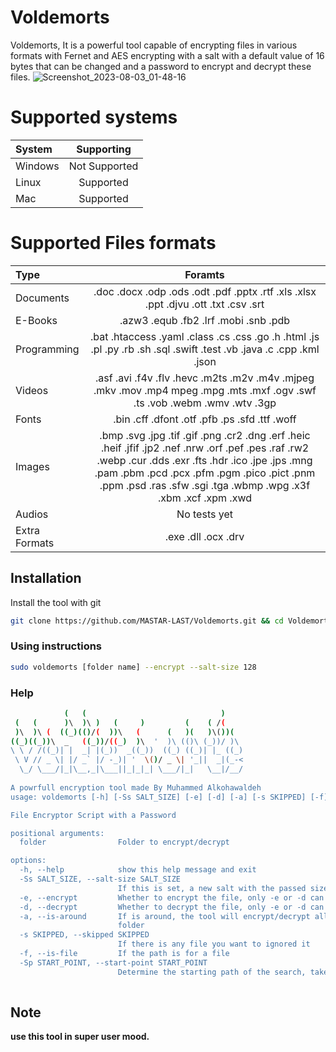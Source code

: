# Voldemorts
Voldemorts, It is a powerful tool capable of encrypting files in various formats with Fernet and AES encrypting with a salt with a default value of 16 bytes that can be changed and a password to encrypt and decrypt these files.
![Screenshot_2023-08-03_01-48-16](https://github.com/MASTAR-LAST/Voldemorts/assets/79379000/9fffdab4-c3a2-4bd9-a432-f07213fd3050)

# Supported systems
| System       | Supporting    |
| :----------- | :-----------: |
| Windows      | Not Supported |
| Linux        | Supported     |
| Mac          | Supported     |

# Supported Files formats
| Type      | Foramts |
| :----------- | :-----------: |
| Documents      | .doc .docx .odp .ods .odt .pdf .pptx .rtf .xls .xlsx .ppt .djvu .ott .txt .csv .srt|
| E-Books   | .azw3 .equb .fb2 .lrf .mobi .snb .pdb |
| Programming   | .bat .htaccess .yaml .class .cs .css .go .h .html .js .pl .py .rb .sh .sql .swift .test .vb .java .c .cpp .kml .json|
| Videos   | .asf .avi .f4v .flv .hevc .m2ts .m2v .m4v .mjpeg .mkv .mov .mp4 mpeg .mpg .mts .mxf .ogv .swf .ts .vob .webm .wmv .wtv .3gp |
| Fonts    | .bin .cff .dfont .otf .pfb .ps .sfd .ttf .woff |
| Images   | .bmp .svg .jpg .tif .gif .png .cr2 .dng .erf .heic .heif .jfif .jp2 .nef .nrw .orf .pef .pes .raf .rw2 .webp .cur .dds .exr .fts .hdr .ico .jpe .jps .mng .pam .pbm .pcd .pcx .pfm .pgm .pico .pict .pnm .ppm .psd .ras .sfw .sgi .tga .wbmp .wpg .x3f .xbm .xcf .xpm .xwd |
| Audios   | No tests yet |
| Extra Formats  | .exe .dll .ocx .drv |



## Installation
Install the tool with git

```bash
git clone https://github.com/MASTAR-LAST/Voldemorts.git && cd Voldemorts && sudo chmod u+x voldemorts.sh && ./voldemorts.sh
```

### Using instructions

```bash
sudo voldemorts [folder name] --encrypt --salt-size 128
```
### Help
```bash
            (   (                              )     
 (   (      )\  )\ )   (     )         (    ( /(     
 )\  )\ (  ((_)(()/(  ))\   (      (   )(   )\())(   
((_)((_))\  _   ((_))/((_)  )\  '  )\ (()\ (_))/ )\  
\ \ / /((_)| |  _| |(_))  _((_))  ((_) ((_)| |_ ((_) 
 \ V // _ \| |/ _` |/ -_)| '  \()/ _ \| '_||  _|(_-< 
  \_/ \___/|_|\__,_|\___||_|_|_| \___/|_|   \__|/__/ 
                                                     
A powrfull encryption tool made By Muhammed Alkohawaldeh
usage: voldemorts [-h] [-Ss SALT_SIZE] [-e] [-d] [-a] [-s SKIPPED] [-f] [-Sp START_POINT] folder

File Encryptor Script with a Password

positional arguments:
  folder                Folder to encrypt/decrypt

options:
  -h, --help            show this help message and exit
  -Ss SALT_SIZE, --salt-size SALT_SIZE
                        If this is set, a new salt with the passed size is generated, take 16 as default
  -e, --encrypt         Whether to encrypt the file, only -e or -d can be specified.
  -d, --decrypt         Whether to decrypt the file, only -e or -d can be specified.
  -a, --is-around       If is around, the tool will encrypt/decrypt all the files that is with it in the same
                        folder
  -s SKIPPED, --skipped SKIPPED
                        If there is any file you want to ignored it
  -f, --is-file         If the path is for a file
  -Sp START_POINT, --start-point START_POINT
                        Determine the starting path of the search, take a path '/home' as default
                                                                                                   
```

## Note
**use this tool in super user mood.**

